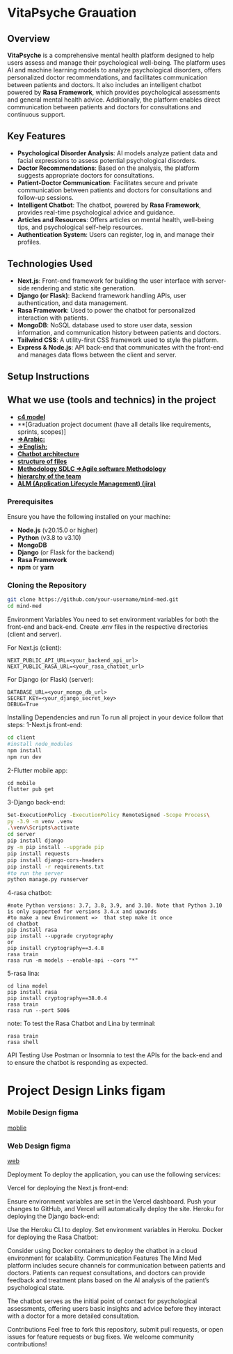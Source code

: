 # VitaPsyche Grauation

## Overview

**VitaPsyche** is a comprehensive mental health platform designed to help users assess and manage their psychological well-being. The platform uses AI and machine learning models to analyze psychological disorders, offers personalized doctor recommendations, and facilitates communication between patients and doctors. It also includes an intelligent chatbot powered by **Rasa Framework**, which provides psychological assessments and general mental health advice. Additionally, the platform enables direct communication between patients and doctors for consultations and continuous support.

## Key Features

- **Psychological Disorder Analysis**: AI models analyze patient data and facial expressions to assess potential psychological disorders.
- **Doctor Recommendations**: Based on the analysis, the platform suggests appropriate doctors for consultations.
- **Patient-Doctor Communication**: Facilitates secure and private communication between patients and doctors for consultations and follow-up sessions.
- **Intelligent Chatbot**: The chatbot, powered by **Rasa Framework**, provides real-time psychological advice and guidance.
- **Articles and Resources**: Offers articles on mental health, well-being tips, and psychological self-help resources.
- **Authentication System**: Users can register, log in, and manage their profiles.

## Technologies Used

- **Next.js**: Front-end framework for building the user interface with server-side rendering and static site generation.
- **Django (or Flask)**: Backend framework handling APIs, user authentication, and data management.
- **Rasa Framework**: Used to power the chatbot for personalized interaction with patients.
- **MongoDB**: NoSQL database used to store user data, session information, and communication history between patients and doctors.
- **Tailwind CSS**: A utility-first CSS framework used to style the platform.
- **Express & Node.js**: API back-end that communicates with the front-end and manages data flows between the client and server.

## Setup Instructions
## What we use (tools and technics) in the project 
- **[c4 model](https://lucid.app/lucidchart/d27bb7b0-a6a4-4dc4-b331-cb1cb5a0fe75/edit?viewport_loc=-3309%2C-2888%2C14183%2C6936%2CuP1BopAARZY8&invitationId=inv_62660a21-c50a-42fa-bc2f-c8654397950b)**
- **[Graduation project document (have all details like requirements, sprints, scopes)]
- **[=>Arabic:]([Link](https://docs.google.com/document/d/1X66JluUduaJcJb6x4oN44hjG9j4wGpks/edit?usp=sharing&ouid=106983660667056562566&rtpof=true&sd=true))**
- **[=>English:]([Link](https://docs.google.com/document/d/1R4gVHviel13bhA-YSg4s5ha7TkhZY2zE/edit?usp=sharing&ouid=106983660667056562566&rtpof=true&sd=true))**
- **[Chatbot architecture ](https://lucid.app/lucidchart/0871c322-b0d0-439d-bfc4-b12ea432d21a/edit?viewport_loc=-1229%2C-57%2C2129%2C1041%2C0_0&invitationId=inv_d8c182c1-062d-4ef7-9f43-e9f8667c823c)**
- **[structure of files](https://app.eraser.io/workspace/T243vGvCy29e7hE33kBA)**
- **[Methodology SDLC =>Agile software Methodology](https://lucid.app/lucidspark/3b379e59-68f0-4db8-b93b-860cb50fa00a/edit?viewport_loc=-2422%2C-111%2C8894%2C4257%2C0_0&invitationId=inv_359fa0d4-c954-40f2-ae18-a486852a7bbf)**
- **[hierarchy of the team](https://lucid.app/lucidchart/e68155fa-4cd0-45bc-98c4-c37fab8f13a0/edit?invitationId=inv_4fe57076-e824-4d25-ac5d-38e442c1d9dd&page=0_0)**
- **[ALM (Application Lifecycle Management) (jira)](https://aiet-team.atlassian.net/jira/software/projects/DP/boards/1/backlog?epics=visible)**
### Prerequisites

Ensure you have the following installed on your machine:

- **Node.js** (v20.15.0 or higher)
- **Python** (v3.8 to v3.10)
- **MongoDB**
- **Django** (or Flask for the backend)
- **Rasa Framework**
- **npm** or **yarn**

### Cloning the Repository

```bash
git clone https://github.com/your-username/mind-med.git
cd mind-med
```
Environment Variables
You need to set environment variables for both the front-end and back-end. Create .env files in the respective directories (client and server).

For Next.js (client):
```
NEXT_PUBLIC_API_URL=<your_backend_api_url>
NEXT_PUBLIC_RASA_URL=<your_rasa_chatbot_url>
```
For Django (or Flask) (server):
```
DATABASE_URL=<your_mongo_db_url>
SECRET_KEY=<your_django_secret_key>
DEBUG=True
```

Installing Dependencies and run
To run all project in your device follow that steps: 
1-Next.js front-end:
```bash
cd client
#install node_modules
npm install
npm run dev
```
2-Flutter mobile app:
```
cd mobile
flutter pub get
```
3-Django back-end:
```bash
Set-ExecutionPolicy -ExecutionPolicy RemoteSigned -Scope Process\
py -3.9 -m venv .venv
.\venv\Scripts\activate
cd server
pip install django
py -m pip install --upgrade pip
pip install requests
pip install django-cors-headers
pip install -r requirements.txt
#to run the server
python manage.py runserver
```
4-rasa chatbot:
```
#note Python versions: 3.7, 3.8, 3.9, and 3.10. Note that Python 3.10 is only supported for versions 3.4.x and upwards
#to make a new Environment =>  that step make it once
cd chatbot
pip install rasa
pip install --upgrade cryptography
or
pip install cryptography==3.4.8
rasa train
rasa run -m models --enable-api --cors "*"
```
5-rasa lina:
```
cd lina model
pip install rasa
pip install cryptography==38.0.4
rasa train
rasa run --port 5006
```



note:
To test the Rasa Chatbot and Lina by terminal:
```
rasa train
rasa shell
```
API Testing
Use Postman or Insomnia to test the APIs for the back-end and to ensure the chatbot is responding as expected.

# Project Design Links figam

### Mobile Design figma
[moblie](https://www.figma.com/design/QZWLyKjYRs6WmyCyAiuZII/Untitled?node-id=0-1&t=G417WzsZIOwOOTCJ-1)

### Web Design figma
[web](https://www.figma.com/design/o7kyURJwQIFXXfRQnH2K7D/mindMED?node-id=0-1&t=MTEzKBMnCCIYmVUO-1)


Deployment
To deploy the application, you can use the following services:

Vercel for deploying the Next.js front-end:

Ensure environment variables are set in the Vercel dashboard.
Push your changes to GitHub, and Vercel will automatically deploy the site.
Heroku for deploying the Django back-end:

Use the Heroku CLI to deploy.
Set environment variables in Heroku.
Docker for deploying the Rasa Chatbot:

Consider using Docker containers to deploy the chatbot in a cloud environment for scalability.
Communication Features
The Mind Med platform includes secure channels for communication between patients and doctors. Patients can request consultations, and doctors can provide feedback and treatment plans based on the AI analysis of the patient’s psychological state.

The chatbot serves as the initial point of contact for psychological assessments, offering users basic insights and advice before they interact with a doctor for a more detailed consultation.

Contributions
Feel free to fork this repository, submit pull requests, or open issues for feature requests or bug fixes. We welcome community contributions!

